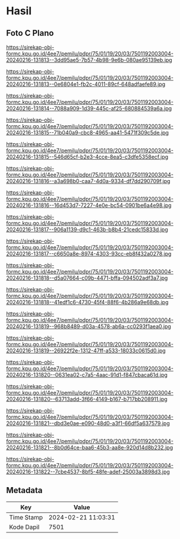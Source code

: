 # Hasil

## Foto C Plano

https://sirekap-obj-formc.kpu.go.id/4ee7/pemilu/pdpr/75/01/19/20/03/7501192003004-20240216-131813--3dd95ae5-7b57-4b98-9e6b-080ae95139eb.jpg

https://sirekap-obj-formc.kpu.go.id/4ee7/pemilu/pdpr/75/01/19/20/03/7501192003004-20240216-131813--0e6804e1-fb2c-4011-89cf-648adfaefe89.jpg

https://sirekap-obj-formc.kpu.go.id/4ee7/pemilu/pdpr/75/01/19/20/03/7501192003004-20240216-131814--7088a909-1d39-445c-af25-680884539a6a.jpg

https://sirekap-obj-formc.kpu.go.id/4ee7/pemilu/pdpr/75/01/19/20/03/7501192003004-20240216-131815--71b040a9-cbc8-4965-aa41-5471f309c5de.jpg

https://sirekap-obj-formc.kpu.go.id/4ee7/pemilu/pdpr/75/01/19/20/03/7501192003004-20240216-131815--546d65cf-b2e3-4cce-8ea5-c3dfe5358ecf.jpg

https://sirekap-obj-formc.kpu.go.id/4ee7/pemilu/pdpr/75/01/19/20/03/7501192003004-20240216-131816--a3a698b0-caa7-4d0a-9334-df7dd290709f.jpg

https://sirekap-obj-formc.kpu.go.id/4ee7/pemilu/pdpr/75/01/19/20/03/7501192003004-20240216-131816--16d453d7-7227-4e0e-bc54-0901be6a4e98.jpg

https://sirekap-obj-formc.kpu.go.id/4ee7/pemilu/pdpr/75/01/19/20/03/7501192003004-20240216-131817--906a1139-d9c1-463b-b8b4-21cedc15833d.jpg

https://sirekap-obj-formc.kpu.go.id/4ee7/pemilu/pdpr/75/01/19/20/03/7501192003004-20240216-131817--c6650a8e-8974-4303-93cc-eb8f432a0278.jpg

https://sirekap-obj-formc.kpu.go.id/4ee7/pemilu/pdpr/75/01/19/20/03/7501192003004-20240216-131818--d5a07664-c09b-4471-bffa-094502adf3a7.jpg

https://sirekap-obj-formc.kpu.go.id/4ee7/pemilu/pdpr/75/01/19/20/03/7501192003004-20240216-131818--41edf1c6-4730-45f4-88f6-4b286a9e68db.jpg

https://sirekap-obj-formc.kpu.go.id/4ee7/pemilu/pdpr/75/01/19/20/03/7501192003004-20240216-131819--968b8489-d03a-4578-ab6a-cc0293f1aea0.jpg

https://sirekap-obj-formc.kpu.go.id/4ee7/pemilu/pdpr/75/01/19/20/03/7501192003004-20240216-131819--26922f2e-1312-47ff-a533-18033c0615d0.jpg

https://sirekap-obj-formc.kpu.go.id/4ee7/pemilu/pdpr/75/01/19/20/03/7501192003004-20240216-131820--0631ea02-c7a5-4aac-91d1-f847cbaca61d.jpg

https://sirekap-obj-formc.kpu.go.id/4ee7/pemilu/pdpr/75/01/19/20/03/7501192003004-20240216-131820--63713add-3f66-4149-b167-b717bb208911.jpg

https://sirekap-obj-formc.kpu.go.id/4ee7/pemilu/pdpr/75/01/19/20/03/7501192003004-20240216-131821--dbd3e0ae-e090-48d0-a3f1-66df5a637579.jpg

https://sirekap-obj-formc.kpu.go.id/4ee7/pemilu/pdpr/75/01/19/20/03/7501192003004-20240216-131821--8b0d64ce-baa6-45b3-aa8e-920d14d8b232.jpg

https://sirekap-obj-formc.kpu.go.id/4ee7/pemilu/pdpr/75/01/19/20/03/7501192003004-20240216-131822--7cbe4537-8bf5-48fe-adef-25003a3898d3.jpg


## Metadata

| Key        | Value               |
| ---------- | ------------------- |
| Time Stamp | 2024-02-21 11:03:31 |
| Kode Dapil | 7501                |



